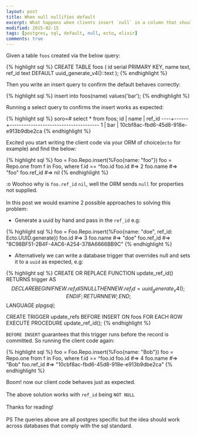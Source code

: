 ```yaml
---
layout: post
title: When null nullifies default
excerpt: What happens when clients insert `null` in a column that should take a default value
modified: 2015-02-15
tags: [postgres, sql, default, null, ecto, elixir]
comments: true
---
```


Given a table `foos` created via the below query:

{% highlight sql %}
CREATE TABLE foos (
  id serial PRIMARY KEY,
  name text,
  ref_id text DEFAULT uuid_generate_v4()::text
);
{% endhighlight %}

Then you write an insert query to confirm the default behaves correctly:

{% highlight sql %}
insert into foos(name) values('bar');
{% endhighlight %}

Running a select query to confirms the insert works as expected:

{% highlight sql %}
soro=# select * from foos;
 id | name |                ref_id
----+------+--------------------------------------
  1 | bar  | 10cbf8ac-fbd6-45d8-918e-e913b9dbe2ca
{% endhighlight %}

Excited you start writing the client code via your ORM of choice(`ecto` for example) and find the below:

{% highlight sql %}
foo = Foo.Repo.insert(%Foo{name: "foo"})
foo = Repo.one from f in Foo, where f.id == ^foo.id
foo.id #=> 2
foo.name #=> "foo"
foo.ref_id #=> nil
{% endhighlight %}

:o Woohoo why is `foo.ref_id` `nil`, well the ORM sends `null` for properties not supplied.  
&nbsp;  
In this post we would examine 2 possible approaches to solving this problem:

- Generate a uuid by hand and pass in the `ref_id` e.g:

{% highlight sql %}
foo = Foo.Repo.insert(%Foo{name: "doe", ref_id: Ecto.UUID.generate})
foo.id #=> 3
foo.name #=> "doe"
foo.ref_id #=> "8C98BF51-2B4F-4AC6-A254-378A6666BB9C"
{% endhighlight %}

- Alternatively we can write a database trigger that overrides null and sets it to a `uuid` as expected, e.g:

{% highlight sql %}
CREATE OR REPLACE FUNCTION update_ref_id() RETURNS trigger AS $$
DECLARE
BEGIN
  IF NEW.ref_id IS NULL THEN
    NEW.ref_id = uuid_generate_v4();
  END IF;
  RETURN NEW;
END;
$$ LANGUAGE plpgsql;

CREATE TRIGGER update_refs
  BEFORE INSERT ON foos
  FOR EACH ROW EXECUTE PROCEDURE update_ref_id();
{% endhighlight %}

`BEFORE INSERT` guarantees that this trigger runs before the record is committed. So running the client code again:

{% highlight sql %}
foo = Foo.Repo.insert(%Foo{name: "Bob"})
foo = Repo.one from f in Foo, where f.id == ^foo.id
foo.id #=> 4
foo.name #=> "Bob"
foo.ref_id #=> "10cbf8ac-fbd6-45d8-918e-e913b9dbe2ca"
{% endhighlight %}

Boom! now our client code behaves just as expected.  
&nbsp;  
The above solution works with `ref_id` being `NOT NULL`  
&nbsp;  
Thanks for reading!
&nbsp;  
&nbsp;  
PS The queries above are all postgres specific but the idea should work across databases that comply with the sql standard.
